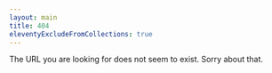 ```yaml
---
layout: main
title: 404
eleventyExcludeFromCollections: true
---
```


The URL you are looking for does not seem to exist. 
Sorry about that.